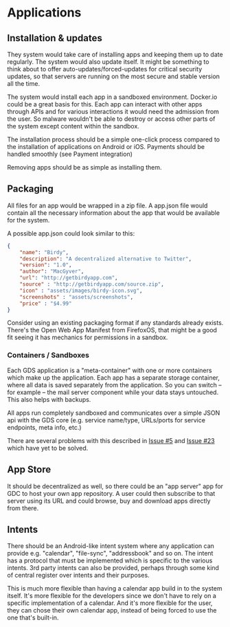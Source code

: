 # Applications

## Installation & updates

They system would take care of installing apps and keeping them up to date regularly. The system would also update itself. It might be something to think about to offer auto-updates/forced-updates for critical security updates, so that servers are running on the most secure and stable version all the time. 

The system would install each app in a sandboxed environment. Docker.io could be a great basis for this. Each app can interact with other apps through APIs and for various interactions it would need the admission from the user. So malware wouldn't be able to destroy or access other parts of the system except content within the sandbox. 

The installation process should be a simple one-click process compared to the installation of applications on Android or iOS. Payments should be handled smoothly (see Payment integration)

Removing apps should be as simple as installing them.

## Packaging

All files for an app would be wrapped in a zip file. A app.json file would contain all the necessary information about the app that would be available for the system. 

A possible app.json could look similar to this: 

```json
{
    "name": "Birdy",
    "description": "A decentralized alternative to Twitter",
    "version": "1.0",
    "author": "MacGyver",
    "url": "http://getbirdyapp.com",
    "source" : "http://getbirdyapp.com/source.zip",
    "icon" : "assets/images/birdy-icon.svg",
    "screenshots" : "assets/screenshots",
    "price" : "$4.99"
}
```

Consider using an existing packaging format if any standards already exists. There's the Open Web App Manifest from FirefoxOS, that might be a good fit seeing it has mechanics for permissions in a sandbox. 

### Containers / Sandboxes

Each GDS application is a "meta-container" with one or more containers which make up the application. Each app has a separate storage container, where all data is saved separately from the application. So you can switch – for example – the mail server component while your data stays untouched. This also helps with backups.

All apps run completely sandboxed and communicates over a simple JSON api with the GDS core (e.g. service name/type, URLs/ports for service endpoints, meta info, etc.)

There are several problems with this described in [Issue #5](https://github.com/grand-decentral-station/concept/issues/5) and [Issue #23](https://github.com/grand-decentral-station/concept/issues/23) which have yet to be solved.

## App Store

It should be decentralized as well, so there could be an "app server" app for GDC to host your own app repository. A user could then subscribe to that server using its URL and could browse, buy and download apps directly from there.

## Intents

There should be an Android-like intent system where any application can provide e.g. "calendar", "file-sync", "addressbook" and so on. The intent has a protocol that must be implemented which is specific to the various intents. 3rd party intents can also be provided, perhaps through some kind of central register over intents and their purposes.

This is much more flexible than having a calendar app build in to the system itself. It's more flexible for the developers since we don't have to rely on a specific implementation of a calendar. And it's more flexible for the user, they can chose their own calendar app, instead of being forced to use the one that's built-in.
